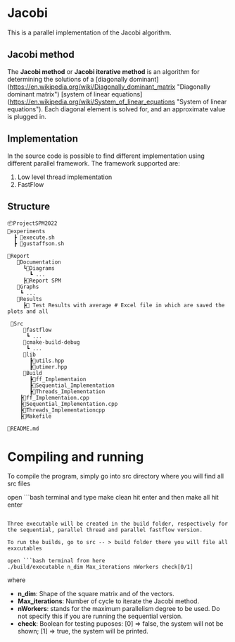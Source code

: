 # Jacobi 
This is a parallel implementation of the Jacobi algorithm.

## Jacobi method 
 The **Jacobi method** or **Jacobi iterative method** is an algorithm for determining the solutions of a [diagonally dominant]
(https://en.wikipedia.org/wiki/Diagonally_dominant_matrix "Diagonally dominant matrix") [system of linear equations]
(https://en.wikipedia.org/wiki/System_of_linear_equations "System of linear equations").
Each diagonal element is solved for, and an approximate value is plugged in.

## Implementation
In the source code is possible to find different implementation using different parallel framework. The framework supported are:  
  1. Low level thread implementation  
  2. FastFlow  
## Structure
```
📦ProjectSPM2022
📂experiments
  ┣ 📜execute.sh
  ┣ 📜gustaffson.sh
 
📂Report
   📂Documentation
     ┗📂Diagrams
       ┗ ...
     ┣📜Report SPM 
   📂Graphs
    ┗ ...
   📂Results
     ┣📜 Test Results with average # Excel file in which are saved the plots and all 

 📂Src
     📂fastflow
      ┗ ...
     📂cmake-build-debug
      ┗ ...
     📂lib
       ┣📜utils.hpp
       ┣📜utimer.hpp
     📂Build
       ┣📜ff_Implementaion
       ┣📜Sequential_Implementation
       ┣📜Threads_Implementation
    ┣📜ff_Implementaion.cpp
    ┣📜Sequential_Implementation.cpp
    ┣📜Threads_Implementationcpp
    ┣📜Makefile

📜README.md                      

```


# Compiling and running

To compile the program, simply go into src directory where you will find all src files 

open ```bash terminal and type 
make clean hit enter  and then 
make all hit enter
```

Three executable will be created in the build folder, respectively for the sequential, parallel thread and parallel fastflow version.

To run the builds, go to src -- > build folder there you will file all exxcutables

open ```bash terminal from here 
./build/executable n_dim Max_iterations nWorkers check[0/1]
``` 

where

- **n_dim**: Shape of the square matrix and of the vectors.
- **Max_iterations**: Number of cycle to iterate the Jacobi method.
- **nWorkers**: stands for the maximum parallelism degree to be used. Do not specify this if you are running the sequential version.
- **check**: Boolean for testing puposes: [0] => false, the system will not be shown; [1] => true, the system will be printed.

